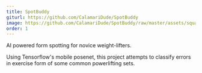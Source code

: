```yaml
---
title: SpotBuddy
giturl: https://github.com/CalamariDude/SpotBuddy
image: https://github.com/CalamariDude/SpotBuddy/raw/master/assets/squat-one.png
order: 1
---
```

AI powered form spotting for novice weight-lifters.

Using Tensorflow's mobile posenet, this project attempts to classify errors in exercise form of some common powerlifting sets.